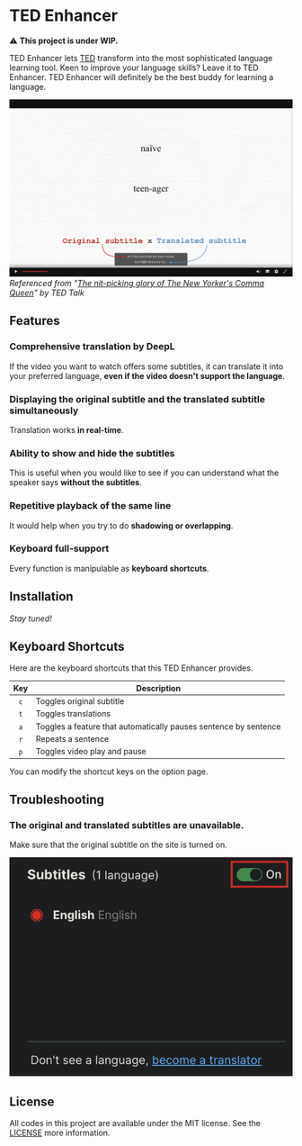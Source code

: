 # TED Enhancer
⚠️ **This project is under WIP.**

TED Enhancer lets [TED](https://www.ted.com) transform into the most sophisticated language learning tool. Keen to improve your language skills? Leave it to TED Enhancer. TED Enhancer will definitely be the best buddy for learning a language.

[![feature](/img/feature.png)](https://www.ted.com/talks/mary_norris_the_nit_picking_glory_of_the_new_yorker_s_comma_queen)
_Referenced from "[The nit-picking glory of The New Yorker's Comma Queen](https://www.ted.com/talks/mary_norris_the_nit_picking_glory_of_the_new_yorker_s_comma_queen)" by TED Talk_

## Features
### Comprehensive translation by DeepL
If the video you want to watch offers some subtitles, it can translate it into your preferred language, **even if the video doesn't support the language**.

### Displaying the original subtitle and the translated subtitle simultaneously
Translation works **in real-time**.

### Ability to show and hide the subtitles
This is useful when you would like to see if you can understand what the speaker says **without the subtitles**.

### Repetitive playback of the same line
It would help when you try to do **shadowing or overlapping**.

### Keyboard full-support
Every function is manipulable as **keyboard shortcuts**.

## Installation
_Stay tuned!_

## Keyboard Shortcuts
Here are the keyboard shortcuts that this TED Enhancer provides.

| Key | Description                                                      |
| :-: | ---------------------------------------------------------------- |
| `c` | Toggles original subtitle                                        |
| `t` | Toggles translations                                             |
| `a` | Toggles a feature that automatically pauses sentence by sentence |
| `r` | Repeats a sentence                                               |
| `p` | Toggles video play and pause                                     |

You can modify the shortcut keys on the option page.

## Troubleshooting
### The original and translated subtitles are unavailable.
Make sure that the original subtitle on the site is turned on.

![subtitle on](/img/subtitle_on.png)

## License
All codes in this project are available under the MIT license. See the [LICENSE](/LICENSE) more information.
